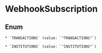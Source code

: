 
# WebhookSubscription

## Enum


    * `TRANSACTIONS` (value: `"TRANSACTIONS"`)

    * `INSTITUTIONS` (value: `"INSTITUTIONS"`)



